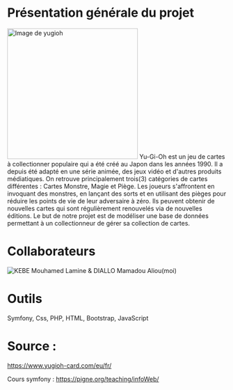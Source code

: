 # Présentation générale du projet
<img src="https://www.yugioh-card.com/eu/wp-content/themes/yugioh/images/logo/Yugioh-EN-DE.svg" alt="Image de yugioh" width="300" height="300"> 
Yu-Gi-Oh est un jeu de cartes à collectionner populaire qui a été créé au Japon dans les années 1990. 
Il a depuis été adapté en une série animée, des jeux vidéo et d'autres produits médiatiques. 
On retrouve principalement trois(3) catégories de cartes différentes : Cartes Monstre, Magie et Piège. 
Les joueurs s'affrontent en invoquant des monstres, en lançant des sorts et en utilisant des pièges pour réduire les points de vie de leur adversaire à zéro. 
Ils peuvent obtenir de nouvelles cartes qui sont régulièrement renouvelés via de nouvelles éditions. 
Le but de notre projet est de modéliser une base de données permettant à un collectionneur de gérer sa collection de cartes.




# Collaborateurs 
![KEBE Mouhamed Lamine](https://github.com/mlaminekebe) & DIALLO Mamadou Aliou(moi)

# Outils 
Symfony, Css, PHP, HTML, Bootstrap, JavaScript

# Source :
https://www.yugioh-card.com/eu/fr/

Cours symfony : https://pigne.org/teaching/infoWeb/
